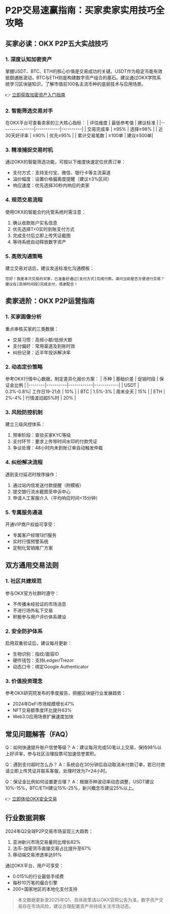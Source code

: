 # P2P交易速赢指南：买家卖家实用技巧全攻略

## 买家必读：OKX P2P五大实战技巧

### 1. 深度认知加密资产
掌握USDT、BTC、ETH的核心价值是交易成功的关键。USDT作为稳定币能有效抵御通胀波动，BTC与ETH则是构建数字资产组合的基石。建议通过OKX学院系统学习区块链知识，了解市值前100名主流币种的底层技术与应用场景。

👉 [立即获取加密资产入门指南](https://bit.ly/okx_welcome)

### 2. 智能筛选交易对手
在OKX平台可查看卖家的三大核心指标：
| 评估维度       | 最低参考值 | 建议标准 |
|----------------|------------|----------|
| 交易完成率     | ≥95%       | 选择≥98% |
| 近30天好评率   | ≥90%       | 优先≥95% |
| 累计交易笔数   | ≥100单     | 建议≥500单|

### 3. 精准捕捉交易时机
通过OKX的智能筛选功能，可按以下维度快速定位优质订单：
- 支付方式：支持支付宝、微信、银行卡等主流渠道
- 溢价幅度：设置价格偏离度提醒（建议±3%区间）
- 响应速度：优先选择30秒内响应的卖家

### 4. 规范交易流程
使用OKX的智能合约托管系统时需注意：
1. 确认收款账户实名信息
2. 优先选择T+0实时到账支付方式
3. 完成支付后立即上传凭证截图
4. 等待系统自动释放数字资产

### 5. 高效沟通策略
建立交易对话后，建议发送标准化沟通模板：
```
您好！我是本次交易的买家，已准备好通过[支付方式]完成付款。请问当前是否方便进行交易？建议在[具体时间段]完成支付，感谢配合！
```

## 卖家进阶：OKX P2P运营指南

### 1. 买家画像分析
重点审核买家的三类数据：
- 交易习惯：高频小额/低频大额
- 支付偏好：常用渠道及到账时效
- 纠纷记录：近半年投诉解决率

### 2. 动态定价策略
参考OKX行情中心数据，制定差异化报价方案：
| 币种   | 基础价差 | 促销时段   | 保证金比例 |
|--------|----------|------------|------------|
| USDT   | 0.3%-0.8%| 工作日19-21点 | 10%        |
| BTC    | 1.5%-3%  | 周末全天   | 15%        |
| ETH    | 2%-4%    | 行情波动超5%时 | 20%        |

### 3. 风险防控机制
建立三级风控体系：
1. 预审阶段：查验买家KYC等级
2. 支付环节：要求上传带时间水印的付款凭证
3. 争议处理：48小时内未到账订单自动触发仲裁

### 4. 纠纷解决流程
遇到支付延迟时按序操作：
1. 通过站内信发送付款提醒（附模板）
2. 提交银行流水截图至申诉中心
3. 申请人工客服介入（平均响应时间<15分钟）

### 5. 专属服务通道
开通VIP商户权益可享受：
- 专属客户经理1对1服务
- 实时行情预警系统
- 定制化营销推广方案

## 双方通用交易法则

### 1. 社区共建规范
参与OKX官方社群时遵守：
- 不传播未经验证的市场消息
- 不进行场外私下交易
- 积极参与用户评价体系建设

### 2. 安全防护体系
启用双重验证后，建议每月更新：
- 生物识别：指纹/面容ID
- 硬件钱包：支持Ledger/Trezor
- 动态口令：绑定Google Authenticator

### 3. 价值投资理念
参考OKX研究院发布的季度报告，把握区块链行业发展趋势：
- 2024年DeFi市场规模增长47%
- NFT交易额季度环比提升63%
- Web3.0应用场景扩展速度加快

## 常见问题解答（FAQ）

Q：如何快速提升账户信誉等级？
A：建议每月完成50笔以上交易，保持98%以上好评率，参与社区治理投票可加速信誉累积。

Q：遇到支付超时怎么办？
A：系统会在30分钟后自动取消未付款订单，若已付款请立即上传凭证并联系客服，处理时效为7×24小时。

Q：保证金比例如何设置更合理？
A：根据币种波动率动态调整，USDT建议10%-15%，BTC/ETH建议15%-25%，新兴概念币建议25%以上。

👉 [立即体验OKX安全交易](https://bit.ly/okx_welcome)

## 行业数据洞察
2024年Q2全球P2P交易市场呈现三大趋势：
1. 亚洲新兴市场交易量同比增长82%
2. 法币-加密货币直接交易占比提升至67%
3. 移动端交易渗透率达91%

通过OKX平台，用户可享受：
- 0.015%的行业最低手续费
- 每秒10万笔的撮合引擎
- 200+国家地区的本地化支付支持

> 本文数据更新至2025年Q1，具体政策请以OKX官网公告为准。数字资产交易存在市场风险，建议合理配置资产并持续关注市场动态。